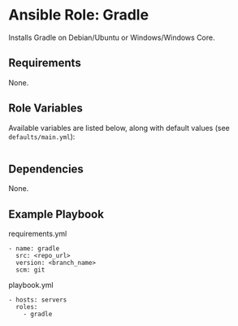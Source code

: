 # Ansible Role: Gradle

Installs Gradle on Debian/Ubuntu or Windows/Windows Core.

## Requirements

None.

## Role Variables

Available variables are listed below, along with default values (see `defaults/main.yml`):

```

```

## Dependencies

None.

## Example Playbook

requirements.yml
```
- name: gradle
  src: <repo_url>
  version: <branch_name>
  scm: git
```

playbook.yml
```
- hosts: servers
  roles:
    - gradle
```
